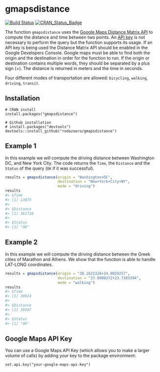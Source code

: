 gmapsdistance
=======
[![Build Status](https://travis-ci.org/rodazuero/gmapsdistance.png)](https://travis-ci.org/rodazuero/gmapsdistance) 
[![CRAN_Status_Badge](http://www.r-pkg.org/badges/version/gmapsdistance)](https://cran.r-project.org/package=gmapsdistance)


The function `gmapsdistance` uses the [Google Maps Distance Matrix API](https://developers.google.com/maps/documentation/distance-matrix/intro?hl=en) to compute the distance and time between two points. An [API key](https://developers.google.com/maps/documentation/distance-matrix/get-api-key#key) is not necessary to perform the query but the function supports its usage. If an API key is being used the Distance Matrix API should be enabled in the Google Developers Console. Google maps must be able to find both the origin and the destination in order for the function to run. If the origin or destination contains multiple words, they should be separated by a plus sign (+). The distance is returned in meters and the time in seconds. 

Four different modes of transportation are allowed: `bicycling`, `walking`, `driving`, `transit`. 

## Installation

```{r}
# CRAN install
install.packages("gmapsdistance")

# Github installation
# install.packages("devtools")
devtools::install_github("rodazuero/gmapsdistance")
```


## Example 1
In this example we will compute the driving distance between Washington DC, and New York City. The code returns the `Time`, the `Distance` and the `Status` of the query (`OK` if it was successful).

``` r
results = gmapsdistance(origin = "Washington+DC", 
                        destination = "New+York+City+NY", 
                        mode = "driving")
results
#> $Time
#> [1] 13875
#> 
#> $Distance
#> [1] 361716
#> 
#> $Status
#> [1] "OK"
```

## Example 2
In this example we will compute the driving distance between the Greek cities of 
Marathon and Athens. We show that the function is able to handle LAT-LONG coordinates. 
``` r
results = gmapsdistance(origin = "38.1621328+24.0029257",
                        destination = "37.9908372+23.7383394",
                        mode = "walking")
results
#> $Time
#> [1] 30024
#> 
#> $Distance
#> [1] 39507
#> 
#> $Status
#> [1] "OK"
```

## Google Maps API Key
You can use a Google Maps API Key (which allows you to make a larger volume of calls) by adding your key to the package environment:
```{r}
set.api.key("your-google-maps-api-key")
```
